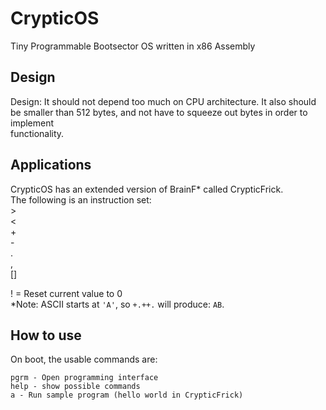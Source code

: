 # CrypticOS
Tiny Programmable Bootsector OS written in x86 Assembly
## Design
Design: It should not depend too much on CPU architecture. It also should be
smaller than 512 bytes, and not have to squeeze out bytes in order to implement  
functionality.  
## Applications
CrypticOS has an extended version of BrainF* called CrypticFrick.  
The following is an instruction set:  
\>   
\<  
\+  
\-  
\.  
\,  
[]  

! = Reset current value to 0  
\*Note: ASCII starts at `'A'`, so `+.++.` will produce: `AB`.  

## How to use
On boot, the usable commands are:
```
pgrm - Open programming interface
help - show possible commands
a - Run sample program (hello world in CrypticFrick)
```
